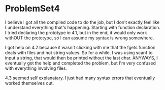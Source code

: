 # ProblemSet4

I believe I got all the compiled code to do the job, but I don't exactly feel like I understand everything that's happening.
Starting with function declaration. I tried declaring the prototype in 4.1, but in the end, it would only work withOUT the prototype, so I can assume my syntax is wrong somewhere.

I got help on 4.2 because it wasn't clicking with me that the fgets function deals with files and not string values. So for a while, I was using scanf to input a string, that would then be printed without the last char. ANYWAYS, I eventually got the help and completed the problem, but I'm very confused with everything involving files.

4.3 seemed self explanatary. I just had many syntax errors that eventually worked themselves out.